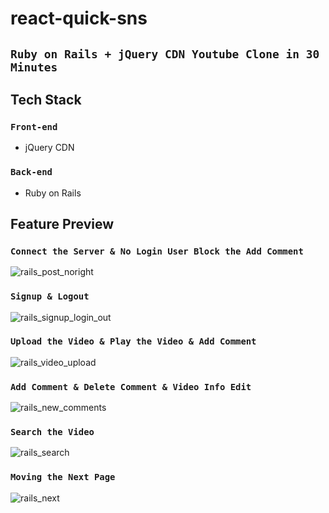 # react-quick-sns
## `Ruby on Rails + jQuery CDN Youtube Clone in 30 Minutes`

## Tech Stack
### `Front-end`
- jQuery CDN

### `Back-end`
- Ruby on Rails

## Feature Preview

### `Connect the Server & No Login User Block the Add Comment`
![rails_post_noright](https://user-images.githubusercontent.com/49154920/87505247-5f5b2880-c6a3-11ea-8af1-55647f36ee05.gif)

### `Signup & Logout`
![rails_signup_login_out](https://user-images.githubusercontent.com/49154920/87505239-5cf8ce80-c6a3-11ea-84d6-3530558c2978.gif)

### `Upload the Video & Play the Video & Add Comment`
![rails_video_upload](https://user-images.githubusercontent.com/49154920/87505241-5d916500-c6a3-11ea-928d-5c46b937bdeb.gif)

### `Add Comment & Delete Comment & Video Info Edit`
![rails_new_comments](https://user-images.githubusercontent.com/49154920/87505225-58341a80-c6a3-11ea-8bb0-626be7d7390d.gif)

### `Search the Video`
![rails_search](https://user-images.githubusercontent.com/49154920/87505248-5ff3bf00-c6a3-11ea-8e33-a736043a5b98.gif)

### `Moving the Next Page`
![rails_next](https://user-images.githubusercontent.com/49154920/87505227-59fdde00-c6a3-11ea-8ce9-471f6b733717.gif)
